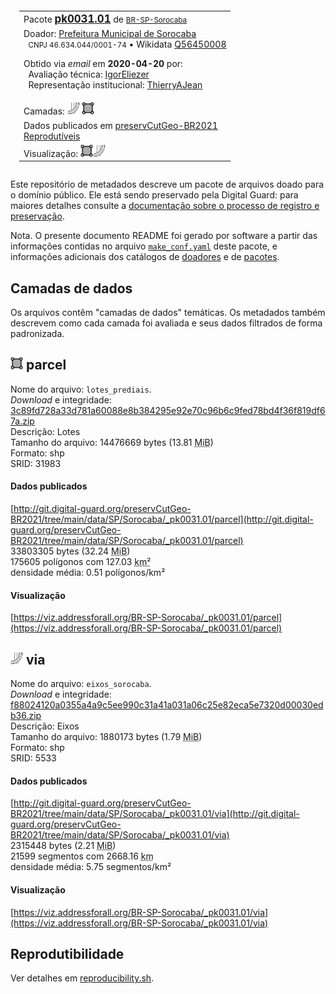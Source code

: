 <aside>
<table align="right" style="padding: 1em">
<tr><td>Pacote <a target="_git" title="link canônico para o git deste pacote" href="http://git.digital-guard.org/preserv-BR/blob/main/data/SP/Sorocaba/_pk0031.01"><big><b>pk0031.01</b></big></a> de <small><a target="_osmcodes" title="Jurisdição" href="https://osm.codes/BR-SP-Sorocaba">BR-SP-Sorocaba</a></small>
</td></tr>
<tr><td>
Doador: <a rel="external" target="_doador" href="http://www.sorocaba.sp.gov.br/">Prefeitura Municipal de Sorocaba</a>
<br/>&nbsp; <small>CNPJ 46.634.044/0001-74</small> • Wikidata <a rel="external" target="_doador" title="link descritor Wikidata do doador" href="https://www.wikidata.org/wiki/Q56450008">Q56450008</a></small><br/>

Obtido via <i>email</i> em <b>2020-04-20</b> por:
<br/>&nbsp; Avaliação técnica: <a rel="external" target="_gitPerson" title="usuário Git" href="https://github.com/IgorEliezer">IgorEliezer</a>
<br/>&nbsp; Representação institucional: <a rel="external" target="_gitPerson" title="usuário Git" href="https://github.com/ThierryAJean">ThierryAJean</a><br/>
</td></tr>
<tr><td>Camadas: <a title="via" href="#-via"><img src="https://raw.githubusercontent.com/digital-guard/preserv/main/docs/assets/layerIcon-via.png" alt="via" width="20"/></a> <a title="parcel" href="#-parcel"><img src="https://raw.githubusercontent.com/digital-guard/preserv/main/docs/assets/layerIcon-parcel.png" alt="parcel" width="20"/></a> </td></tr>
<tr><td>Dados publicados em <a href="http://git.digital-guard.org/preservCutGeo-BR2021/tree/main/data/SP/Sorocaba/_pk0031.01">preservCutGeo-BR2021</a><br/><a href="#reprodutibilidade">Reprodutíveis</a></td></tr>
<tr><td>Visualização: <a title="parcel" href="https://viz.addressforall.org/BR-SP-Sorocaba/_pk0031.01/parcel"><img src="https://raw.githubusercontent.com/digital-guard/preserv/main/docs/assets/layerIcon-parcel.png" alt="parcel" width="20"/></a><a title="via" href="https://viz.addressforall.org/BR-SP-Sorocaba/_pk0031.01/via"><img src="https://raw.githubusercontent.com/digital-guard/preserv/main/docs/assets/layerIcon-via.png" alt="via" width="20"/></a></td></tr>
</table>
</aside>

<section>

Este repositório de metadados descreve um pacote de arquivos doado para o domínio público. Ele está sendo preservado pela Digital Guard: para maiores detalhes consulte a [documentação sobre o processo de registro e preservação](https://wiki.addressforall.org/doc/Documentação_Digital-guard).

Nota. O presente documento README foi gerado por software a partir das informações contidas no arquivo [`make_conf.yaml`](make_conf.yaml) deste pacote, e informações adicionais dos catálogos de [doadores](https://git.digital-guard.org/preserv-BR/blob/main/data/donor.csv) e de [pacotes](https://git.digital-guard.org/preserv-BR/blob/main/data/donatedPack.csv).

# Camadas de dados

Os arquivos contêm "camadas de dados" temáticas. Os metadados também descrevem como cada camada foi avaliada e seus dados filtrados de forma padronizada.

## <img src="https://raw.githubusercontent.com/digital-guard/preserv/main/docs/assets/layerIcon-parcel.png" alt="parcel" width="20"/> parcel

Nome do arquivo: `lotes_prediais`.<br/>*Download* e integridade: [3c89fd728a33d781a60088e8b384295e92e70c96b6c9fed78bd4f36f819df67a.zip](http://dl.digital-guard.org/3c89fd728a33d781a60088e8b384295e92e70c96b6c9fed78bd4f36f819df67a.zip)<br/>Descrição: Lotes<br/>Tamanho do arquivo: 14476669 bytes (13.81 <abbr title="mebibyte">MiB</abbr>)<br/>Formato: shp<br/>SRID: 31983

#### Dados publicados
[http://git.digital-guard.org/preservCutGeo-BR2021/tree/main/data/SP/Sorocaba/_pk0031.01/parcel](http://git.digital-guard.org/preservCutGeo-BR2021/tree/main/data/SP/Sorocaba/_pk0031.01/parcel)<br/>33803305 bytes (32.24 <abbr title="mebibyte">MiB</abbr>)<br/>175605 polígonos com 127.03 <abbr title="quilômetros quadrados">km²</abbr><br/>densidade média: 0.51 polígonos/km²

#### Visualização
[https://viz.addressforall.org/BR-SP-Sorocaba/_pk0031.01/parcel](https://viz.addressforall.org/BR-SP-Sorocaba/_pk0031.01/parcel)
## <img src="https://raw.githubusercontent.com/digital-guard/preserv/main/docs/assets/layerIcon-via.png" alt="via" width="20"/> via

Nome do arquivo: `eixos_sorocaba`.<br/>*Download* e integridade: [f88024120a0355a4a9c5ee990c31a41a031a06c25e82eca5e7320d00030edb36.zip](http://dl.digital-guard.org/f88024120a0355a4a9c5ee990c31a41a031a06c25e82eca5e7320d00030edb36.zip)<br/>Descrição: Eixos<br/>Tamanho do arquivo: 1880173 bytes (1.79 <abbr title="mebibyte">MiB</abbr>)<br/>Formato: shp<br/>SRID: 5533

#### Dados publicados
[http://git.digital-guard.org/preservCutGeo-BR2021/tree/main/data/SP/Sorocaba/_pk0031.01/via](http://git.digital-guard.org/preservCutGeo-BR2021/tree/main/data/SP/Sorocaba/_pk0031.01/via)<br/>2315448 bytes (2.21 <abbr title="mebibyte">MiB</abbr>)<br/>21599 segmentos com 2668.16 <abbr title="quilômetros">km</abbr><br/>densidade média: 5.75 segmentos/km²

#### Visualização
[https://viz.addressforall.org/BR-SP-Sorocaba/_pk0031.01/via](https://viz.addressforall.org/BR-SP-Sorocaba/_pk0031.01/via)

</section>
<section>

# Reprodutibilidade

Ver detalhes em [reproducibility.sh](reproducibility.sh).

</section>

